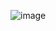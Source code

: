![image](https://github.com/yl-me/Notes-of-computer-graphics/blob/master/LearnOpenGL/4Advanced-OpenGL/7Advanced-GLSL/Uniform-buffer-object.png)
